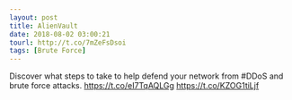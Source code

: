 ```yaml
---
layout: post
title: AlienVault
date: 2018-08-02 03:00:21
tourl: http://t.co/7mZeFsDsoi
tags: [Brute Force]
---
```

Discover what steps to take to help defend your network from #DDoS and brute force attacks. https://t.co/eI7TqAQLGg https://t.co/KZOG1tiLjf